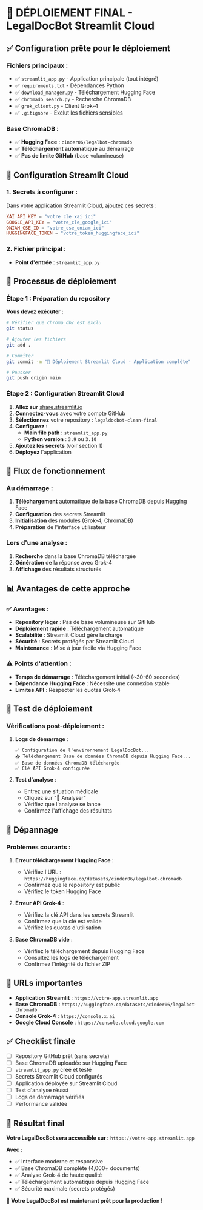 # 🚀 DÉPLOIEMENT FINAL - LegalDocBot Streamlit Cloud

## ✅ **Configuration prête pour le déploiement**

### **Fichiers principaux :**
- ✅ `streamlit_app.py` - Application principale (tout intégré)
- ✅ `requirements.txt` - Dépendances Python
- ✅ `download_manager.py` - Téléchargement Hugging Face
- ✅ `chromadb_search.py` - Recherche ChromaDB
- ✅ `grok_client.py` - Client Grok-4
- ✅ `.gitignore` - Exclut les fichiers sensibles

### **Base ChromaDB :**
- ✅ **Hugging Face** : `cinder06/legalbot-chromadb`
- ✅ **Téléchargement automatique** au démarrage
- ✅ **Pas de limite GitHub** (base volumineuse)

## 🔧 **Configuration Streamlit Cloud**

### **1. Secrets à configurer :**

Dans votre application Streamlit Cloud, ajoutez ces secrets :

```toml
XAI_API_KEY = "votre_cle_xai_ici"
GOOGLE_API_KEY = "votre_cle_google_ici"
ONIAM_CSE_ID = "votre_cse_oniam_ici"
HUGGINGFACE_TOKEN = "votre_token_huggingface_ici"
```

### **2. Fichier principal :**
- **Point d'entrée** : `streamlit_app.py`

## 🚀 **Processus de déploiement**

### **Étape 1 : Préparation du repository**

**Vous devez exécuter :**
```bash
# Vérifier que chroma_db/ est exclu
git status

# Ajouter les fichiers
git add .

# Commiter
git commit -m "🚀 Déploiement Streamlit Cloud - Application complète"

# Pousser
git push origin main
```

### **Étape 2 : Configuration Streamlit Cloud**

1. **Allez sur** [share.streamlit.io](https://share.streamlit.io)
2. **Connectez-vous** avec votre compte GitHub
3. **Sélectionnez** votre repository : `legaldocbot-clean-final`
4. **Configurez** :
   - **Main file path** : `streamlit_app.py`
   - **Python version** : `3.9` ou `3.10`
5. **Ajoutez les secrets** (voir section 1)
6. **Déployez** l'application

## 🔄 **Flux de fonctionnement**

### **Au démarrage :**
1. **Téléchargement** automatique de la base ChromaDB depuis Hugging Face
2. **Configuration** des secrets Streamlit
3. **Initialisation** des modules (Grok-4, ChromaDB)
4. **Préparation** de l'interface utilisateur

### **Lors d'une analyse :**
1. **Recherche** dans la base ChromaDB téléchargée
2. **Génération** de la réponse avec Grok-4
3. **Affichage** des résultats structurés

## 📊 **Avantages de cette approche**

### ✅ **Avantages :**
- **Repository léger** : Pas de base volumineuse sur GitHub
- **Déploiement rapide** : Téléchargement automatique
- **Scalabilité** : Streamlit Cloud gère la charge
- **Sécurité** : Secrets protégés par Streamlit Cloud
- **Maintenance** : Mise à jour facile via Hugging Face

### ⚠️ **Points d'attention :**
- **Temps de démarrage** : Téléchargement initial (~30-60 secondes)
- **Dépendance Hugging Face** : Nécessite une connexion stable
- **Limites API** : Respecter les quotas Grok-4

## 🧪 **Test de déploiement**

### **Vérifications post-déploiement :**

1. **Logs de démarrage** :
   ```
   ✅ Configuration de l'environnement LegalDocBot...
   📥 Téléchargement Base de données ChromaDB depuis Hugging Face...
   ✅ Base de données ChromaDB téléchargée
   ✅ Clé API Grok-4 configurée
   ```

2. **Test d'analyse** :
   - Entrez une situation médicale
   - Cliquez sur "🧠 Analyser"
   - Vérifiez que l'analyse se lance
   - Confirmez l'affichage des résultats

## 🔧 **Dépannage**

### **Problèmes courants :**

1. **Erreur téléchargement Hugging Face** :
   - Vérifiez l'URL : `https://huggingface.co/datasets/cinder06/legalbot-chromadb`
   - Confirmez que le repository est public
   - Vérifiez le token Hugging Face

2. **Erreur API Grok-4** :
   - Vérifiez la clé API dans les secrets Streamlit
   - Confirmez que la clé est valide
   - Vérifiez les quotas d'utilisation

3. **Base ChromaDB vide** :
   - Vérifiez le téléchargement depuis Hugging Face
   - Consultez les logs de téléchargement
   - Confirmez l'intégrité du fichier ZIP

## 🎯 **URLs importantes**

- **Application Streamlit** : `https://votre-app.streamlit.app`
- **Base ChromaDB** : `https://huggingface.co/datasets/cinder06/legalbot-chromadb`
- **Console Grok-4** : `https://console.x.ai`
- **Google Cloud Console** : `https://console.cloud.google.com`

## ✅ **Checklist finale**

- [ ] Repository GitHub prêt (sans secrets)
- [ ] Base ChromaDB uploadée sur Hugging Face
- [ ] `streamlit_app.py` créé et testé
- [ ] Secrets Streamlit Cloud configurés
- [ ] Application déployée sur Streamlit Cloud
- [ ] Test d'analyse réussi
- [ ] Logs de démarrage vérifiés
- [ ] Performance validée

## 🎉 **Résultat final**

**Votre LegalDocBot sera accessible sur :**
`https://votre-app.streamlit.app`

**Avec :**
- ✅ Interface moderne et responsive
- ✅ Base ChromaDB complète (4,000+ documents)
- ✅ Analyse Grok-4 de haute qualité
- ✅ Téléchargement automatique depuis Hugging Face
- ✅ Sécurité maximale (secrets protégés)

**🚀 Votre LegalDocBot est maintenant prêt pour la production !** 